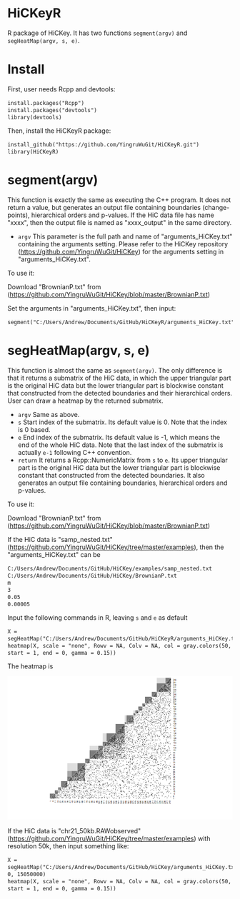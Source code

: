 # HiCKeyR

R package of HiCKey. It has two functions ```segment(argv)``` and ```segHeatMap(argv, s, e)```.

# Install

First, user needs Rcpp and devtools:
```
install.packages("Rcpp")
install.packages("devtools")
library(devtools)
```
Then, install the HiCKeyR package:
```
install_github("https://github.com/YingruWuGit/HiCKeyR.git")
library(HiCKeyR)
```

# segment(argv)

This function is exactly the same as executing the C++ program. It does not return a value, but generates an output file containing boundaries (change-points), hierarchical orders and p-values. If the HiC data file has name "xxxx", then the output file is named as "xxxx_output" in the same directory.

- ```argv``` This parameter is the full path and name of "arguments_HiCKey.txt" containing the arguments setting. Please refer to the HiCKey repository (https://github.com/YingruWuGit/HiCKey) for the arguments setting in "arguments_HiCKey.txt".

To use it:

Download "BrownianP.txt" from (https://github.com/YingruWuGit/HiCKey/blob/master/BrownianP.txt)

Set the arguments in "arguments_HiCKey.txt", then input:

```
segment("C:/Users/Andrew/Documents/GitHub/HiCKeyR/arguments_HiCKey.txt")
```

# segHeatMap(argv, s, e)

This function is almost the same as ```segment(argv)```. The only difference is that it returns a submatrix of the HiC data, in which the upper triangular part is the original HiC data but the lower triangular part is blockwise constant that constructed from the detected boundaries and their hierarchical orders. User can draw a heatmap by the returned submatrix.

- ```argv``` Same as above.
- ```s``` Start index of the submatrix. Its default value is 0. Note that the index is 0 based.
- ```e``` End index of the submatrix. Its default value is -1, which means the end of the whole HiC data. Note that the last index of the submatrix is actually ```e-1``` following C++ convention.
- ```return``` It returns a Rcpp::NumericMatrix from ```s``` to ```e```. Its upper triangular part is the original HiC data but the lower triangular part is blockwise constant that constructed from the detected boundaries. It also generates an output file containing boundaries, hierarchical orders and p-values.

To use it:

Download "BrownianP.txt" from (https://github.com/YingruWuGit/HiCKey/blob/master/BrownianP.txt)

If the HiC data is "samp_nested.txt" (https://github.com/YingruWuGit/HiCKey/tree/master/examples), then the "arguments_HiCKey.txt" can be
```
C:/Users/Andrew/Documents/GitHub/HiCKey/examples/samp_nested.txt
C:/Users/Andrew/Documents/GitHub/HiCKey/BrownianP.txt
m
3
0.05
0.00005
```
Input the following commands in R, leaving ```s``` and ```e``` as default
```
X = segHeatMap("C:/Users/Andrew/Documents/GitHub/HiCKeyR/arguments_HiCKey.txt")
heatmap(X, scale = "none", Rowv = NA, Colv = NA, col = gray.colors(50, start = 1, end = 0, gamma = 0.15))
```
The heatmap is

![alt text](https://github.com/YingruWuGit/HiCKeyR/blob/main/sample_heatmap.png)

If the HiC data is "chr21_50kb.RAWobserved" (https://github.com/YingruWuGit/HiCKey/tree/master/examples) with resolution 50k, then input something like:
```
X = segHeatMap("C:/Users/Andrew/Documents/GitHub/HiCKey/arguments_HiCKey.txt", 0, 15050000)
heatmap(X, scale = "none", Rowv = NA, Colv = NA, col = gray.colors(50, start = 1, end = 0, gamma = 0.15))
```
